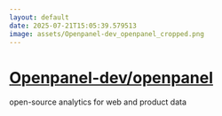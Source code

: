 ```yaml
---
layout: default
date: 2025-07-21T15:05:39.579513
image: assets/Openpanel-dev_openpanel_cropped.png
---
```


# [Openpanel-dev/openpanel](https://github.com/Openpanel-dev/openpanel)

open-source analytics for web and product data
